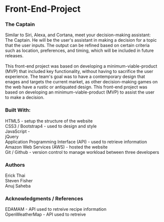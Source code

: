 # Front-End-Project

<h3>The Captain</h3>
Similar to Siri, Alexa, and Cortana, meet your decision-making assistant: The Captain.  He will be the user's assistant in making a decision for a topic that the user inputs. The output can be refined based on certain criteria such as location, preferences, and timing, which will be included in future releases.
<br>
<br>
This front-end project was based on developing a minimum-viable-product (MVP) that included key functionality, without having to sacrifice the user experience. The team's goal was to have a contemporary design that enages and targets the current market, as other decision-making games on the web have a rustic or antiquated design. This front-end project was based on developing an minimum-viable-product (MVP) to assist the user to make a decision.
<br>

<h3>Built With:</h3>
HTML5 - setup the structure of the website
<br>
CSS3 / Bootstrap4 - used to design and style 
<br>
JavaScript -
<br>
jQuery
<br>
Application Programming Interface (API) - used to retrieve information 
<br>
Amazon Web Services (AWS) - hosted the website 
<br>
Git / Github - version control to manage workload between three developers
<br>

<h3>Authors</h3>
Erick Thai 
<br>
Steven Fisher
<br>
Anuj Saheba
<br>

<h3>Acknowledgments / References</h3>
EDAMAM - API used to retreive recipe information
<br>
OpenWeatherMap - API used to retreive 

